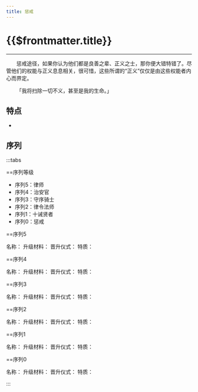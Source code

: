 ```yaml
---
title: 惩戒
---
```


# {{$frontmatter.title}}

***

&emsp;&emsp;惩戒途径，如果你认为他们都是良善之辈、正义之士，那你便大错特错了。尽管他们的权能与正义息息相关，很可惜，这些所谓的“正义”仅仅是由这些权能者内心而界定。

&emsp;&emsp;「我将扫除一切不义，甚至是我的生命。」

## 特点

- 

## 序列

:::tabs

==序列等级

- 序列5：律师
- 序列4：治安官
- 序列3：守序骑士
- 序列2：律令法师
- 序列1：十诫贤者
- 序列0：惩戒

==序列5

名称：
升级材料：
晋升仪式：
特质：

==序列4

名称：
升级材料：
晋升仪式：
特质：

==序列3

名称：
升级材料：
晋升仪式：
特质：

==序列2

名称：
升级材料：
晋升仪式：
特质：

==序列1

名称：
升级材料：
晋升仪式：
特质：

==序列0

名称：
升级材料：
晋升仪式：
特质：

:::